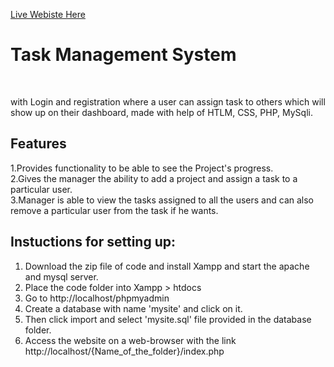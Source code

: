 
[Live Webiste Here](https://sarthak-task-management-system.herokuapp.com/)

# Task Management System

<br/>

with Login and registration where a user can assign task to others which will show up on their dashboard, made with help of HTLM, CSS, PHP, MySqli.

## Features
1.Provides functionality to be able to see the Project's progress.<br/>
2.Gives the manager the ability to add a project and assign a task to a particular user. <br/>
3.Manager is able to view the tasks assigned to all the users and can also remove a particular user from the task if he wants.


## Instuctions for setting up:
1. Download the zip file of code and install Xampp and start the apache and mysql server.
2. Place the code folder into Xampp > htdocs
3. Go to http://localhost/phpmyadmin
4. Create a database with name 'mysite' and click on it.
5. Then click import and select 'mysite.sql' file provided in the database folder.
6. Access the website on a web-browser with the link http://localhost/{Name_of_the_folder}/index.php

